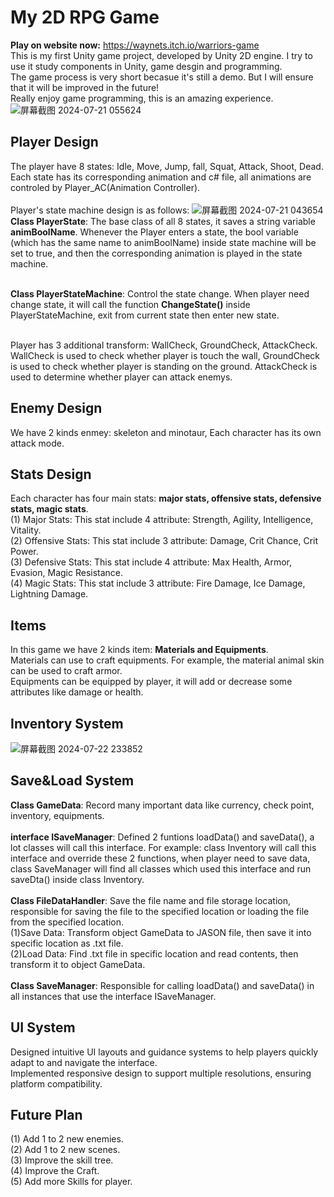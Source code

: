 # My 2D RPG Game
**Play on website now:** https://waynets.itch.io/warriors-game
<br>This is my first Unity game project, developed by Unity 2D engine. I try to use it study components in Unity, game desgin and programming. 
<br>The game process is very short becasue it's still a demo. But I will ensure that it will be improved in the future!
<br>Really enjoy game programming, this is an amazing experience.
![屏幕截图 2024-07-21 055624](https://github.com/user-attachments/assets/c1ed6c26-4132-4d8e-bd3c-8aa4acce1c87)

## Player Design
The player have 8 states: Idle, Move, Jump, fall, Squat, Attack, Shoot, Dead. Each state has its corresponding animation and c# file, all animations are controled by Player_AC(Animation Controller). 
<br>
<br>Player's state machine design is as follows:
![屏幕截图 2024-07-21 043654](https://github.com/user-attachments/assets/a22825d3-9e80-49ae-ba49-6d5e9ad2e3ee)
**Class PlayerState**: The base class of all 8 states, it saves a string variable **animBoolName**. Whenever the Player enters a state, the bool variable (which has the same name to animBoolName) inside state machine will be set to true, and then the corresponding animation is played in the state machine.

<br>**Class PlayerStateMachine**: Control the state change. When player need change state, it will call the function **ChangeState()** inside PlayerStateMachine, exit from current state then enter new state.

<br>Player has 3 additional transform: WallCheck, GroundCheck, AttackCheck. WallCheck is used to check whether player is touch the wall, GroundCheck is used to check whether player is standing on the ground. AttackCheck is used to determine whether player can attack enemys.

## Enemy Design
We have 2 kinds enmey: skeleton and minotaur, Each character has its own attack mode.

## Stats Design
Each character has four main stats: **major stats, offensive stats, defensive stats, magic stats**. 
<br>(1) Major Stats: This stat include 4 attribute: Strength, Agility, Intelligence, Vitality.
<br>(2) Offensive Stats: This stat include 3 attribute: Damage, Crit Chance, Crit Power.
<br>(3) Defensive Stats: This stat include 4 attribute: Max Health, Armor, Evasion, Magic Resistance.
<br>(4) Magic Stats: This stat include 3 attribute: Fire Damage, Ice Damage, Lightning Damage.

## Items
In this game we have 2 kinds item: **Materials and Equipments**. 
<br>Materials can use to craft equipments. For example, the material animal skin can be used to craft armor.
<br>Equipments can be equipped by player, it will add or decrease some attributes like damage or health.

## Inventory System
![屏幕截图 2024-07-22 233852](https://github.com/user-attachments/assets/06cce9ca-cd21-4962-ab5d-1089e40b8e44)

## Save&Load System
**Class GameData**: Record many important data like currency, check point, inventory, equipments.
<br>
<br>**interface ISaveManager**: Defined 2 funtions loadData() and saveData(), a lot classes will call this interface. For example: class Inventory will call this interface and override these 2 functions, when player need to save data, class SaveManager will find all classes which used this interface and run saveDta() inside class Inventory. 
<br>
<br>**Class FileDataHandler**: Save the file name and file storage location, responsible for saving the file to the specified location or loading the file from the specified location.
<br>(1)Save Data: Transform object GameData to JASON file, then save it into specific location as .txt file.
<br>(2)Load Data: Find .txt file in specific location and read contents, then transform it to object GameData.
<br>
<br>**Class SaveManager**: Responsible for calling loadData() and saveData() in all instances that use the interface ISaveManager.

## UI System
Designed intuitive UI layouts and guidance systems to help players quickly adapt to and navigate the interface.
<br>Implemented responsive design to support multiple resolutions, ensuring platform compatibility.

## Future Plan
(1) Add 1 to 2 new enemies.
<br>(2) Add 1 to 2 new scenes.
<br>(3) Improve the skill tree.
<br>(4) Improve the Craft.
<br>(5) Add more Skills for player.
